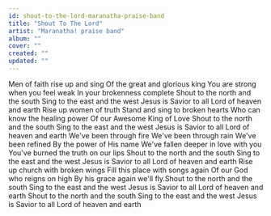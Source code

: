 ```yaml
---
id: shout-to-the-lord-maranatha-praise-band
title: "Shout To The Lord"
artist: "Maranatha! praise band"
album: ""
cover: ""
created: ""
updated: ""
---
```


Men of faith rise up and sing
Of the great and glorious king
You are strong when you feel weak
In your brokenness complete
Shout to the north and the south
Sing to the east and the west
Jesus is Savior to all
Lord of heaven and earth
Rise up women of truth
Stand and sing to broken hearts
Who can know the healing power
Of our Awesome King of Love
Shout to the north and the south
Sing to the east and the west
Jesus is Savior to all
Lord of heaven and earth
We've been through fire
We've been through rain
We've been refined
By the power of His name
We've fallen deeper in love with you
You've burned the truth on our lips
Shout to the north and the south
Sing to the east and the west
Jesus is Savior to all
Lord of heaven and earth
Rise up church with broken wings
Fill this place with songs again
Of our God who reigns on high
By his grace again we'll fly.Shout to the north and the south
Sing to the east and the west
Jesus is Savior to all
Lord of heaven and earth
Shout to the north and the south
Sing to the east and the west
Jesus is Savior to all
Lord of heaven and earth